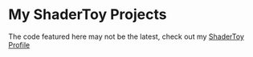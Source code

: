 # My ShaderToy Projects
The code featured here may not be the latest, check out my [ShaderToy Profile](https://www.shadertoy.com/user/Zi7ar21)
